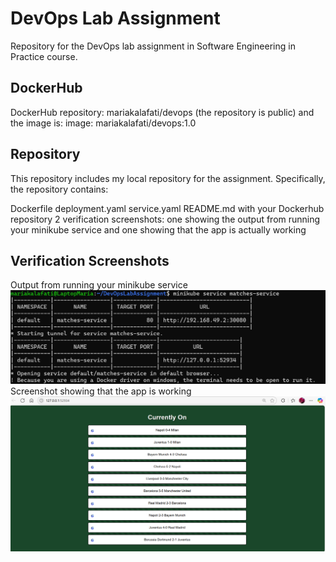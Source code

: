 # DevOps Lab Assignment

Repository for the DevOps lab assignment in Software Engineering in Practice course.

## DockerHub

DockerHub repository: mariakalafati/devops (the repository is public) and the image is: image: mariakalafati/devops:1.0

## Repository

This repository includes my local repository for the assignment. Specifically, the repository contains:

Dockerfile
deployment.yaml
service.yaml
README.md with your Dockerhub repository
2 verification screenshots: one showing the output from running your minikube service and one showing that the app is actually working

## Verification Screenshots

Output from running your minikube service 
![Output](./Proof0.png)
Screenshot showing that the app is working
![App](./Proof1.png)

